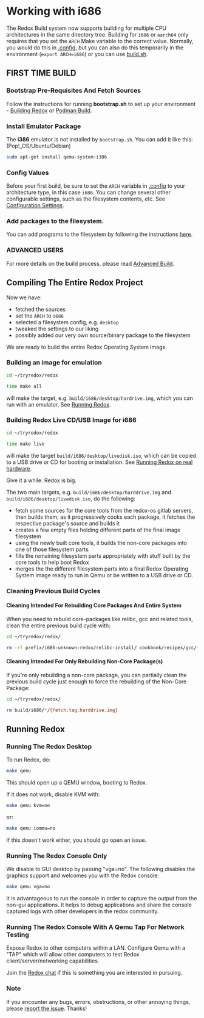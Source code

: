 # Working with i686

The Redox Build system now supports building for multiple CPU architectures in the same directory tree. Building for `i686` or `aarch64` only requires that you set the `ARCH` Make variable to the correct value. Normally, you would do this in [.config](./ch02-07-configuration-settings.md#config), but you can also do this temporarily in the environment (`export ARCH=i686`) or you can use [build.sh](./ch02-07-configuration-settings.md#buildsh).

## FIRST TIME BUILD

### Bootstrap Pre-Requisites And Fetch Sources

Follow the instructions for running **bootstrap.sh** to set up your environment - [Building Redox](./ch02-05-building-redox.md) or [Podman Build](./ch02-06-podman-build.md).

### Install Emulator Package

The **i386** emulator is not installed by `bootstrap.sh`. You can add it like this:  
(Pop!_OS/Ubuntu/Debian)

```sh
sudo apt-get install qemu-system-i386
```

### Config Values

Before your first build, be sure to set the `ARCH` variable in [.config](./ch02-07-configuration-settings.md#config) to your architecture type, in this case `i686`. You can change several other configurable settings, such as the filesystem contents, etc. See [Configuration Settings](./ch02-07-configuration-settings.md).

### Add packages to the filesystem.

You can add programs to the filesystem by following the instructions [here](./ch09-01-including-programs.md).

### ADVANCED USERS

For more details on the build process, please read [Advanced Build](./ch08-01-advanced-build.md).

## Compiling The Entire Redox Project

Now we have:
 - fetched the sources
 - set the `ARCH` to `i686`
 - selected a filesystem config, e.g. `desktop`
 - tweaked the settings to our liking
 - possibly added our very own source/binary package to the filesystem

We are ready to build the entire Redox Operating System Image.

### Building an image for emulation

```sh
cd ~/tryredox/redox
```

```sh
time make all
```

will make the target, e.g. `build/i686/desktop/hardrive.img`, which you can run with an emulator. See [Running Redox](#running-redox).

### Building Redox Live CD/USB Image for **i686**

```sh
cd ~/tryredox/redox
```

```sh
time make live
```

will make the target `build/i686/desktop/livedisk.iso`, which can be copied to a USB drive or CD for booting or installation. See [Running Redox on real hardware](./ch02-02-real-hardware.md).

Give it a while. Redox is big.

The two main targets, e.g. `build/i686/desktop/harddrive.img` and  
`build/i686/desktop/livedisk.iso`, do the following:
- fetch some sources for the core tools from the redox-os gitlab servers, then builds them; as it progressively cooks each package, it fetches the respective package's source and builds it
- creates a few empty files holding different parts of the final image filesystem
- using the newly built core tools, it builds the non-core packages into one of those filesystem parts
- fills the remaining filesystem parts appropriately with stuff built by the core tools to help boot Redox
- merges the the different filesystem parts into a final Redox Operating System image ready to run in Qemu or be written to a USB drive or CD.

### Cleaning Previous Build Cycles

#### Cleaning Intended For Rebuilding Core Packages And Entire System

When you need to rebuild core-packages like relibc, gcc and related tools, clean the entire previous build cycle with:

```sh
cd ~/tryredox/redox/
```

```sh
rm -rf prefix/i686-unknown-redox/relibc-install/ cookbook/recipes/gcc/{build,sysroot,stage*} build/i686/*/{harddrive.img,livedisk.iso}
```

#### Cleaning Intended For Only Rebuilding Non-Core Package(s)

If you're only rebuilding a non-core package, you can partially clean the previous build cycle just enough to force the rebuilding of the Non-Core Package:

```sh
cd ~/tryredox/redox/
```

```sh
rm build/i686/*/{fetch.tag,harddrive.img}
```

## Running Redox

### Running The Redox Desktop

To run Redox, do:

```sh
make qemu
```

This should open up a QEMU window, booting to Redox.

If it does not work, disable KVM with:

```sh
make qemu kvm=no
```

or:

```sh
make qemu iommu=no
```

If this doesn't work either, you should go open an issue.

### Running The Redox Console Only

We disable to GUI desktop by passing "vga=no".  The following disables the graphics support and welcomes you with the Redox console:

```sh
make qemu vga=no 
```

It is advantageous to run the console in order to capture the output from the non-gui applications.
It helps to debug applications and share the console captured logs with other developers in the redox community.

### Running The Redox Console With A Qemu Tap For Network Testing

Expose Redox to other computers within a LAN. Configure Qemu with a "TAP" which will allow other computers to test Redox client/server/networking capabilities.

Join the [Redox chat](./ch13-01-chat.md) if this is something you are interested in pursuing.

### Note

If you encounter any bugs, errors, obstructions, or other annoying things, please [report the issue](./ch12-03-creating-proper-bug-reports.md). Thanks!
